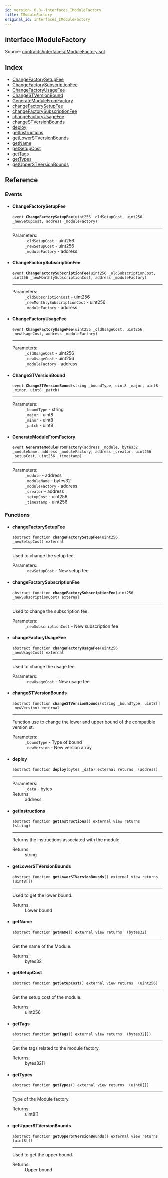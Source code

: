 ```yaml
---
id: version-.0.0--interfaces_IModuleFactory
title: IModuleFactory
original_id: interfaces_IModuleFactory
---
```


<div class="contract-doc"><div class="contract"><h2 class="contract-header"><span class="contract-kind">interface</span> IModuleFactory</h2><div class="source">Source: <a href="https://github.com/PolymathNetwork/polymath-core/blob/v2.1.0/contracts/interfaces/IModuleFactory.sol" target="_blank">contracts/interfaces/IModuleFactory.sol</a></div></div><div class="index"><h2>Index</h2><ul><li><a href="interfaces_IModuleFactory.html#ChangeFactorySetupFee">ChangeFactorySetupFee</a></li><li><a href="interfaces_IModuleFactory.html#ChangeFactorySubscriptionFee">ChangeFactorySubscriptionFee</a></li><li><a href="interfaces_IModuleFactory.html#ChangeFactoryUsageFee">ChangeFactoryUsageFee</a></li><li><a href="interfaces_IModuleFactory.html#ChangeSTVersionBound">ChangeSTVersionBound</a></li><li><a href="interfaces_IModuleFactory.html#GenerateModuleFromFactory">GenerateModuleFromFactory</a></li><li><a href="interfaces_IModuleFactory.html#changeFactorySetupFee">changeFactorySetupFee</a></li><li><a href="interfaces_IModuleFactory.html#changeFactorySubscriptionFee">changeFactorySubscriptionFee</a></li><li><a href="interfaces_IModuleFactory.html#changeFactoryUsageFee">changeFactoryUsageFee</a></li><li><a href="interfaces_IModuleFactory.html#changeSTVersionBounds">changeSTVersionBounds</a></li><li><a href="interfaces_IModuleFactory.html#deploy">deploy</a></li><li><a href="interfaces_IModuleFactory.html#getInstructions">getInstructions</a></li><li><a href="interfaces_IModuleFactory.html#getLowerSTVersionBounds">getLowerSTVersionBounds</a></li><li><a href="interfaces_IModuleFactory.html#getName">getName</a></li><li><a href="interfaces_IModuleFactory.html#getSetupCost">getSetupCost</a></li><li><a href="interfaces_IModuleFactory.html#getTags">getTags</a></li><li><a href="interfaces_IModuleFactory.html#getTypes">getTypes</a></li><li><a href="interfaces_IModuleFactory.html#getUpperSTVersionBounds">getUpperSTVersionBounds</a></li></ul></div><div class="reference"><h2>Reference</h2><div class="events"><h3>Events</h3><ul><li><div class="item event"><span id="ChangeFactorySetupFee" class="anchor-marker"></span><h4 class="name">ChangeFactorySetupFee</h4><div class="body"><code class="signature">event <strong>ChangeFactorySetupFee</strong><span>(uint256 _oldSetupCost, uint256 _newSetupCost, address _moduleFactory) </span></code><hr/><dl><dt><span class="label-parameters">Parameters:</span></dt><dd><div><code>_oldSetupCost</code> - uint256</div><div><code>_newSetupCost</code> - uint256</div><div><code>_moduleFactory</code> - address</div></dd></dl></div></div></li><li><div class="item event"><span id="ChangeFactorySubscriptionFee" class="anchor-marker"></span><h4 class="name">ChangeFactorySubscriptionFee</h4><div class="body"><code class="signature">event <strong>ChangeFactorySubscriptionFee</strong><span>(uint256 _oldSubscriptionCost, uint256 _newMonthlySubscriptionCost, address _moduleFactory) </span></code><hr/><dl><dt><span class="label-parameters">Parameters:</span></dt><dd><div><code>_oldSubscriptionCost</code> - uint256</div><div><code>_newMonthlySubscriptionCost</code> - uint256</div><div><code>_moduleFactory</code> - address</div></dd></dl></div></div></li><li><div class="item event"><span id="ChangeFactoryUsageFee" class="anchor-marker"></span><h4 class="name">ChangeFactoryUsageFee</h4><div class="body"><code class="signature">event <strong>ChangeFactoryUsageFee</strong><span>(uint256 _oldUsageCost, uint256 _newUsageCost, address _moduleFactory) </span></code><hr/><dl><dt><span class="label-parameters">Parameters:</span></dt><dd><div><code>_oldUsageCost</code> - uint256</div><div><code>_newUsageCost</code> - uint256</div><div><code>_moduleFactory</code> - address</div></dd></dl></div></div></li><li><div class="item event"><span id="ChangeSTVersionBound" class="anchor-marker"></span><h4 class="name">ChangeSTVersionBound</h4><div class="body"><code class="signature">event <strong>ChangeSTVersionBound</strong><span>(string _boundType, uint8 _major, uint8 _minor, uint8 _patch) </span></code><hr/><dl><dt><span class="label-parameters">Parameters:</span></dt><dd><div><code>_boundType</code> - string</div><div><code>_major</code> - uint8</div><div><code>_minor</code> - uint8</div><div><code>_patch</code> - uint8</div></dd></dl></div></div></li><li><div class="item event"><span id="GenerateModuleFromFactory" class="anchor-marker"></span><h4 class="name">GenerateModuleFromFactory</h4><div class="body"><code class="signature">event <strong>GenerateModuleFromFactory</strong><span>(address _module, bytes32 _moduleName, address _moduleFactory, address _creator, uint256 _setupCost, uint256 _timestamp) </span></code><hr/><dl><dt><span class="label-parameters">Parameters:</span></dt><dd><div><code>_module</code> - address</div><div><code>_moduleName</code> - bytes32</div><div><code>_moduleFactory</code> - address</div><div><code>_creator</code> - address</div><div><code>_setupCost</code> - uint256</div><div><code>_timestamp</code> - uint256</div></dd></dl></div></div></li></ul></div><div class="functions"><h3>Functions</h3><ul><li><div class="item function"><span id="changeFactorySetupFee" class="anchor-marker"></span><h4 class="name">changeFactorySetupFee</h4><div class="body"><code class="signature"><span>abstract </span>function <strong>changeFactorySetupFee</strong><span>(uint256 _newSetupCost) </span><span>external </span></code><hr/><div class="description"><p>Used to change the setup fee.</p></div><dl><dt><span class="label-parameters">Parameters:</span></dt><dd><div><code>_newSetupCost</code> - New setup fee</div></dd></dl></div></div></li><li><div class="item function"><span id="changeFactorySubscriptionFee" class="anchor-marker"></span><h4 class="name">changeFactorySubscriptionFee</h4><div class="body"><code class="signature"><span>abstract </span>function <strong>changeFactorySubscriptionFee</strong><span>(uint256 _newSubscriptionCost) </span><span>external </span></code><hr/><div class="description"><p>Used to change the subscription fee.</p></div><dl><dt><span class="label-parameters">Parameters:</span></dt><dd><div><code>_newSubscriptionCost</code> - New subscription fee</div></dd></dl></div></div></li><li><div class="item function"><span id="changeFactoryUsageFee" class="anchor-marker"></span><h4 class="name">changeFactoryUsageFee</h4><div class="body"><code class="signature"><span>abstract </span>function <strong>changeFactoryUsageFee</strong><span>(uint256 _newUsageCost) </span><span>external </span></code><hr/><div class="description"><p>Used to change the usage fee.</p></div><dl><dt><span class="label-parameters">Parameters:</span></dt><dd><div><code>_newUsageCost</code> - New usage fee</div></dd></dl></div></div></li><li><div class="item function"><span id="changeSTVersionBounds" class="anchor-marker"></span><h4 class="name">changeSTVersionBounds</h4><div class="body"><code class="signature"><span>abstract </span>function <strong>changeSTVersionBounds</strong><span>(string _boundType, uint8[] _newVersion) </span><span>external </span></code><hr/><div class="description"><p>Function use to change the lower and upper bound of the compatible version st.</p></div><dl><dt><span class="label-parameters">Parameters:</span></dt><dd><div><code>_boundType</code> - Type of bound</div><div><code>_newVersion</code> - New version array</div></dd></dl></div></div></li><li><div class="item function"><span id="deploy" class="anchor-marker"></span><h4 class="name">deploy</h4><div class="body"><code class="signature"><span>abstract </span>function <strong>deploy</strong><span>(bytes _data) </span><span>external </span><span>returns  (address) </span></code><hr/><dl><dt><span class="label-parameters">Parameters:</span></dt><dd><div><code>_data</code> - bytes</div></dd><dt><span class="label-return">Returns:</span></dt><dd>address</dd></dl></div></div></li><li><div class="item function"><span id="getInstructions" class="anchor-marker"></span><h4 class="name">getInstructions</h4><div class="body"><code class="signature"><span>abstract </span>function <strong>getInstructions</strong><span>() </span><span>external </span><span>view </span><span>returns  (string) </span></code><hr/><div class="description"><p>Returns the instructions associated with the module.</p></div><dl><dt><span class="label-return">Returns:</span></dt><dd>string</dd></dl></div></div></li><li><div class="item function"><span id="getLowerSTVersionBounds" class="anchor-marker"></span><h4 class="name">getLowerSTVersionBounds</h4><div class="body"><code class="signature"><span>abstract </span>function <strong>getLowerSTVersionBounds</strong><span>() </span><span>external </span><span>view </span><span>returns  (uint8[]) </span></code><hr/><div class="description"><p>Used to get the lower bound.</p></div><dl><dt><span class="label-return">Returns:</span></dt><dd>Lower bound</dd></dl></div></div></li><li><div class="item function"><span id="getName" class="anchor-marker"></span><h4 class="name">getName</h4><div class="body"><code class="signature"><span>abstract </span>function <strong>getName</strong><span>() </span><span>external </span><span>view </span><span>returns  (bytes32) </span></code><hr/><div class="description"><p>Get the name of the Module.</p></div><dl><dt><span class="label-return">Returns:</span></dt><dd>bytes32</dd></dl></div></div></li><li><div class="item function"><span id="getSetupCost" class="anchor-marker"></span><h4 class="name">getSetupCost</h4><div class="body"><code class="signature"><span>abstract </span>function <strong>getSetupCost</strong><span>() </span><span>external </span><span>view </span><span>returns  (uint256) </span></code><hr/><div class="description"><p>Get the setup cost of the module.</p></div><dl><dt><span class="label-return">Returns:</span></dt><dd>uint256</dd></dl></div></div></li><li><div class="item function"><span id="getTags" class="anchor-marker"></span><h4 class="name">getTags</h4><div class="body"><code class="signature"><span>abstract </span>function <strong>getTags</strong><span>() </span><span>external </span><span>view </span><span>returns  (bytes32[]) </span></code><hr/><div class="description"><p>Get the tags related to the module factory.</p></div><dl><dt><span class="label-return">Returns:</span></dt><dd>bytes32[]</dd></dl></div></div></li><li><div class="item function"><span id="getTypes" class="anchor-marker"></span><h4 class="name">getTypes</h4><div class="body"><code class="signature"><span>abstract </span>function <strong>getTypes</strong><span>() </span><span>external </span><span>view </span><span>returns  (uint8[]) </span></code><hr/><div class="description"><p>Type of the Module factory.</p></div><dl><dt><span class="label-return">Returns:</span></dt><dd>uint8[]</dd></dl></div></div></li><li><div class="item function"><span id="getUpperSTVersionBounds" class="anchor-marker"></span><h4 class="name">getUpperSTVersionBounds</h4><div class="body"><code class="signature"><span>abstract </span>function <strong>getUpperSTVersionBounds</strong><span>() </span><span>external </span><span>view </span><span>returns  (uint8[]) </span></code><hr/><div class="description"><p>Used to get the upper bound.</p></div><dl><dt><span class="label-return">Returns:</span></dt><dd>Upper bound</dd></dl></div></div></li></ul></div></div></div>

